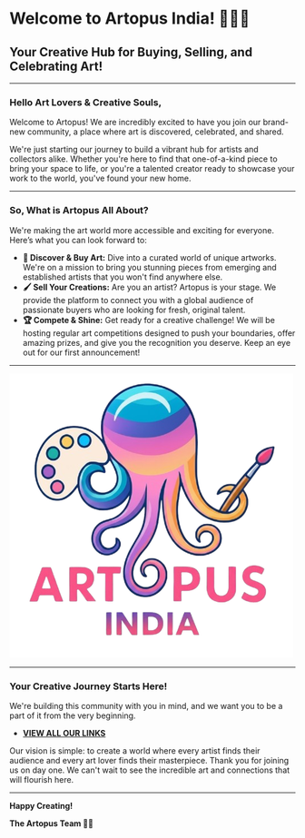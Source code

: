 

# Welcome to Artopus India! 🐙🎨✨
## Your Creative Hub for Buying, Selling, and Celebrating Art!

---

### **Hello Art Lovers & Creative Souls,**

Welcome to Artopus! We are incredibly excited to have you join our brand-new community, a place where art is discovered, celebrated, and shared.

We're just starting our journey to build a vibrant hub for artists and collectors alike. Whether you're here to find that one-of-a-kind piece to bring your space to life, or you're a talented creator ready to showcase your work to the world, you've found your new home.

---

### **So, What is Artopus All About?**

We're making the art world more accessible and exciting for everyone. Here’s what you can look forward to:

* **🎨 Discover & Buy Art:** Dive into a curated world of unique artworks. We're on a mission to bring you stunning pieces from emerging and established artists that you won't find anywhere else.
* **🖌️ Sell Your Creations:** Are you an artist? Artopus is your stage. We provide the platform to connect you with a global audience of passionate buyers who are looking for fresh, original talent.
* **🏆 Compete & Shine:** Get ready for a creative challenge! We will be hosting regular art competitions designed to push your boundaries, offer amazing prizes, and give you the recognition you deserve. Keep an eye out for our first announcement!

---

![Artopus Icon](./ArtopusIndia.png)

---

### **Your Creative Journey Starts Here!**

We're building this community with you in mind, and we want you to be a part of it from the very beginning.

* [**VIEW ALL OUR LINKS**](https://saralaufeyson.github.io/ArtopusIndia/)


Our vision is simple: to create a world where every artist finds their audience and every art lover finds their masterpiece. Thank you for joining us on day one. We can't wait to see the incredible art and connections that will flourish here.

---

**Happy Creating!**

**The Artopus Team 🐙💖**
